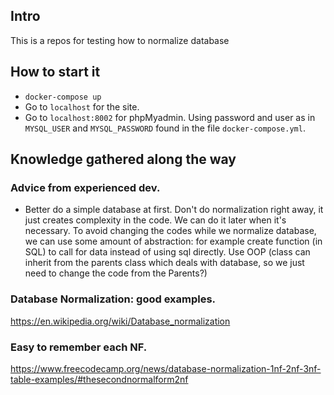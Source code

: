 ## Intro

This is a repos for testing how to normalize database

## How to start it

- `docker-compose up`
- Go to `localhost` for the site.
- Go to `localhost:8002` for phpMyadmin. Using password and user as in `MYSQL_USER` and `MYSQL_PASSWORD` found in the file `docker-compose.yml`.

## Knowledge gathered along the way

### Advice from experienced dev.

- Better do a simple database at first. Don't do normalization right away, it just creates complexity in the code. We can do it later when it's necessary. To avoid changing the codes while we normalize database, we can use some amount of abstraction: for example create function (in SQL) to call for data instead of using sql directly. Use OOP (class can inherit from the parents class which deals with database, so we just need to change the code from the Parents?)

### Database Normalization: good examples.

https://en.wikipedia.org/wiki/Database_normalization

### Easy to remember each NF.

https://www.freecodecamp.org/news/database-normalization-1nf-2nf-3nf-table-examples/#thesecondnormalform2nf
